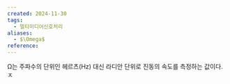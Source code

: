 ```yaml
---
created: 2024-11-30
tags:
  - 멀티미디어신호처리
aliases:
  - $\Omega$
reference:
---
```

Ω는 주파수의 단위인 헤르츠(Hz) 대신 라디안 단위로 진동의 속도를 측정하는 값이다.
ㅈ